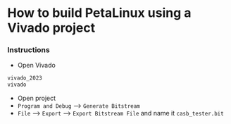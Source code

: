 # How to build PetaLinux using a Vivado project

### Instructions
- Open Vivado
```bash
vivado_2023
vivado
```
- Open project
- `Program and Debug` --> `Generate Bitstream`
- `File` --> `Export` --> `Export Bitstream File` and name it `casb_tester.bit`
